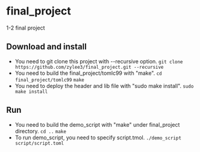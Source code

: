 # final_project
1-2 final project
## Download and install
* You need to git clone this project with --recursive option.
      `git clone https://github.com/zylee3/final_project.git --recursive`
* You need to build the final_project/tomlc99 with "make".
      `cd final_project/tomlc99`
      `make`
* You need to deploy the header and lib file with "sudo make install".
      `sudo make install`
## Run
* You need to build the demo_script with "make" under final_project directory.
      `cd ..`
      `make`
* To run demo_script, you need to specify script.tmol.
      `./demo_script script/script.toml`
